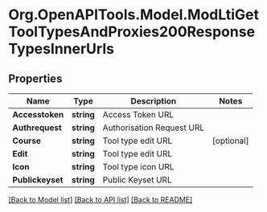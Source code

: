 # Org.OpenAPITools.Model.ModLtiGetToolTypesAndProxies200ResponseTypesInnerUrls

## Properties

Name | Type | Description | Notes
------------ | ------------- | ------------- | -------------
**Accesstoken** | **string** | Access Token URL | 
**Authrequest** | **string** | Authorisation Request URL | 
**Course** | **string** | Tool type edit URL | [optional] 
**Edit** | **string** | Tool type edit URL | 
**Icon** | **string** | Tool type icon URL | 
**Publickeyset** | **string** | Public Keyset URL | 

[[Back to Model list]](../README.md#documentation-for-models) [[Back to API list]](../README.md#documentation-for-api-endpoints) [[Back to README]](../README.md)

